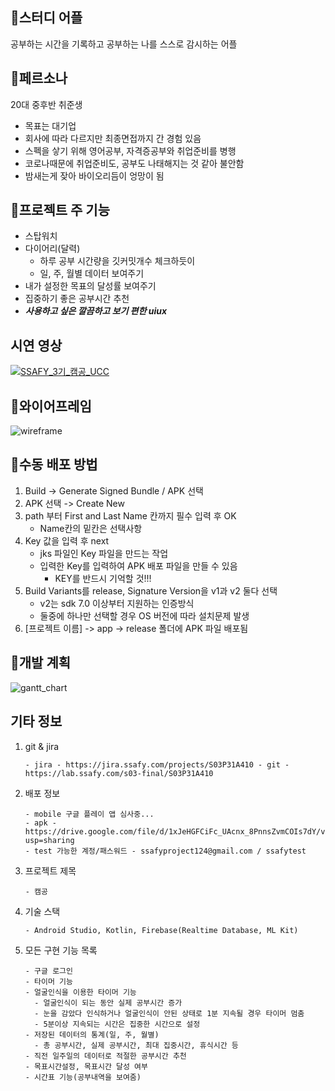 ## 🤳스터디 어플

공부하는 시간을 기록하고 공부하는 나를 스스로 감시하는 어플

## 🤷‍페르소나

20대 중후반 취준생

- 목표는 대기업
- 회사에 따라 다르지만 최종면접까지 간 경험 있음
- 스펙을 샇기 위해 영어공부, 자격증공부와 취업준비를 병행
- 코로나때문에 취업준비도, 공부도 나태해지는 것 같아 불안함
- 밤새는게 잦아 바이오리듬이 엉망이 됨

## 🎇프로젝트 주 기능

- 스탑워치
- 다이어리(달력)
    - 하루 공부 시간량을 깃커밋개수 체크하듯이
    - 일, 주, 월별 데이터 보여주기
- 내가 설정한 목표의 달성률 보여주기
- 집중하기 좋은 공부시간 추천
- *****사용하고 싶은 깔끔하고 보기 편한 uiux*****

## 시연 영상

[![SSAFY_3기_캠공_UCC](http://img.youtube.com/vi/7wGEgsYu_O8/0.jpg)](https://youtu.be/7wGEgsYu_O8)

## 👀와이어프레임

![wireframe](/uploads/7053b527109bfc956b161d5e3d6b12c2/wireframe.png)


## &#128640;수동 배포 방법 

1. Build -> Generate Signed Bundle / APK 선택
2. APK 선택 -> Create New
3. path 부터 First and Last Name 칸까지 필수 입력 후 OK
   - Name칸의 밑칸은 선택사항
4. Key 값을 입력 후 next
   - jks 파일인 Key 파일을 만드는 작업
   - 입력한 Key를 입력하여 APK 배포 파일을 만들 수 있음
     - KEY를 반드시 기억할 것!!! 
5. Build Variants를 release, Signature Version을 v1과 v2 둘다 선택
   - v2는 sdk 7.0 이상부터 지원하는 인증방식
   - 둘중에 하나만 선택할 경우 OS 버전에 따라 설치문제 발생 
6. [프로젝트 이름] -> app -> release 폴더에 APK 파일 배포됨



## 📝개발 계획

![gantt_chart](/uploads/1f8a04f392258ca5cc379aba690d4683/gantt_chart.png)

## 기타 정보

1. git & jira

   ```
   - jira - https://jira.ssafy.com/projects/S03P31A410 - git - https://lab.ssafy.com/s03-final/S03P31A410
   ```

2. 배포 정보

   ```
   - mobile 구글 플레이 앱 심사중... 
   - apk - https://drive.google.com/file/d/1xJeHGFCiFc_UAcnx_8PnnsZvmCOIs7dY/view?usp=sharing 
   - test 가능한 계정/패스워드 - ssafyproject124@gmail.com / ssafytest
   ```

3. 프로젝트 제목

   ```
   - 캠공
   ```

4. 기술 스택

   ```
   - Android Studio, Kotlin, Firebase(Realtime Database, ML Kit)
   ```

5. 모든 구현 기능 목록

   ```
   - 구글 로그인
   - 타이머 기능
   - 얼굴인식을 이용한 타이머 기능
     - 얼굴인식이 되는 동안 실제 공부시간 증가
     - 눈을 감았다 인식하거나 얼굴인식이 안된 상태로 1분 지속될 경우 타이머 멈춤
     - 5분이상 지속되는 시간은 집중한 시간으로 설정
   - 저장된 데이터의 통계(일, 주, 월별)
     - 총 공부시간, 실제 공부시간, 최대 집중시간, 휴식시간 등
   - 직전 일주일의 데이터로 적절한 공부시간 추천
   - 목표시간설정, 목표시간 달성 여부
   - 시간표 기능(공부내역을 보여줌)
   ```

